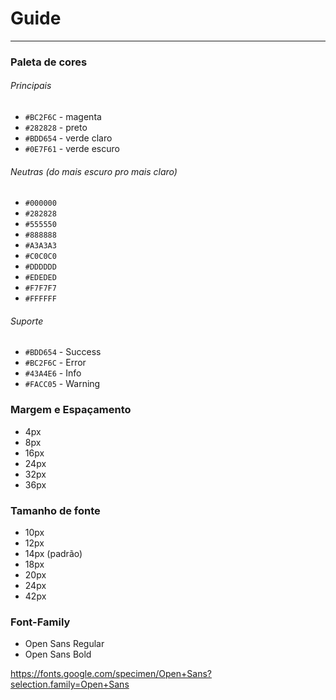 # Guide

---
### Paleta de cores
###### Principais

- `#BC2F6C` - magenta
- `#282828` - preto
- `#BDD654` - verde claro
- `#0E7F61` - verde escuro

###### Neutras (do mais escuro pro mais claro)

- `#000000`
- `#282828`
- `#555550`
- `#888888`
- `#A3A3A3`
- `#C0C0C0`
- `#DDDDDD`
- `#EDEDED`
- `#F7F7F7`
- `#FFFFFF`

###### Suporte

- `#BDD654` - Success
- `#BC2F6C` - Error
- `#43A4E6` - Info
- `#FACC05` - Warning

### Margem e Espaçamento

- 4px
- 8px
- 16px
- 24px
- 32px
- 36px

### Tamanho de fonte

- 10px
- 12px
- 14px (padrão)
- 18px
- 20px
- 24px
- 42px

### Font-Family

- Open Sans Regular
- Open Sans Bold

https://fonts.google.com/specimen/Open+Sans?selection.family=Open+Sans